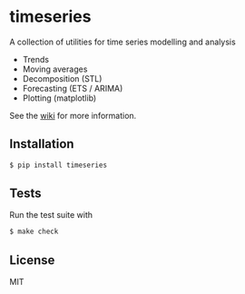 # timeseries

A collection of utilities for time series modelling and analysis

- Trends
- Moving averages
- Decomposition (STL)
- Forecasting (ETS / ARIMA)
- Plotting (matplotlib)

See the [wiki][wiki] for more information.

## Installation

```bash
$ pip install timeseries
```

## Tests

Run the test suite with

```bash
$ make check
```

## License

MIT


[wiki]: https://bitbucket.org/chris6f/timeseries/wiki/Documentation

